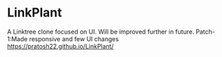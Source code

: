 # LinkPlant
A Linktree clone focused on UI. Will be improved further in future.
Patch-1:Made responsive and few UI changes
https://pratosh22.github.io/LinkPlant/
